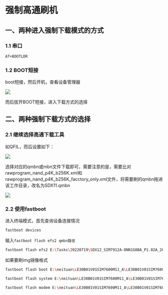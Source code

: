 # 强制高通刷机

## 一、两种进入强制下载模式的方式

### 1.1 串口

```bash
AT+BOOTLDR
```

### 1.2 BOOT短接

boot短接，然后开机，查看设备管理器

![](https://wjx-pic.oss-cn-hangzhou.aliyuncs.com/images/%E5%B1%8F%E5%B9%95%E6%88%AA%E5%9B%BE%202022-07-20%20090512.png)

而后拔开BOOT短接，进入下载方式的选择

## 二、两种强制下载方式的选择

### 2.1 继续选择高通下载工具

如QFIL，而后设置如下：

![](https://wjx-pic.oss-cn-hangzhou.aliyuncs.com/images/%E5%B1%8F%E5%B9%95%E6%88%AA%E5%9B%BE%202022-07-20%20090754.png)

选择对应的qmbn或mbn文件下载即可，需要注意的是，需要比对rawprogram_nand_p4K_b256K.xml和rawprogram_nand_p4K_b256K_facctory_only.xml文件，将需要刷的qmbn拖进该工作目录，改名为SDX11.qmbn

![](https://wjx-pic.oss-cn-hangzhou.aliyuncs.com/images/%E5%B1%8F%E5%B9%95%E6%88%AA%E5%9B%BE%202022-07-20%20090958.png)

### 2.2 使用fastboot

进入终端模式，首先查询设备连接情况

```bash
fastboot devices
```

输入`fastboot flash efs2 qmbn路径`

```bash
fastboot flash efs2 E:\Tasks\20220719\SDX12_SIM7912A-0NN1G0BA_P1.02A_20220527.qmbn
```

如果要刷img镜像格式

```bash
fastboot flash boot E:\meituan\LE30B01V01SIM7600M11_A\LE30B01V01SIM7600M11_A\boot.img
```

```bash
fastboot flash system E:\meituan\LE30B01V01SIM7600M11_A\LE30B01V01SIM7600M11_A\system.img
```

```bash
fastboot flash modem E:\meituan\LE30B01V01SIM7600M11_A\LE30B01V01SIM7600M11_A\modem.img
```

